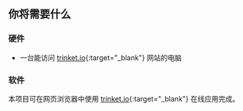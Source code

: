 ## 你将需要什么

### 硬件

+ 一台能访问 [trinket.io](https://trinket.io){:target="_blank"} 网站的电脑

### 软件

本项目可在网页浏览器中使用 [trinket.io](https://trinket.io){:target="_blank"} 在线应用完成。
